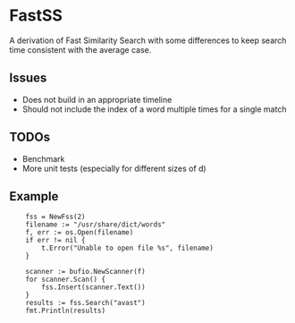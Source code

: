 # FastSS
A derivation of Fast Similarity Search with some differences to keep search time consistent with the average case.

## Issues
* Does not build in an appropriate timeline
* Should not include the index of a word multiple times for a single match

## TODOs
* Benchmark
* More unit tests (especially for different sizes of d)

## Example
```
	fss = NewFss(2)
	filename := "/usr/share/dict/words"
	f, err := os.Open(filename)
	if err != nil {
		t.Error("Unable to open file %s", filename)
	}

	scanner := bufio.NewScanner(f)
	for scanner.Scan() {
		fss.Insert(scanner.Text())
	}
	results := fss.Search("avast")
	fmt.Println(results)
```
